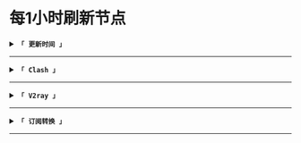 # 每1小时刷新节点
<details><summary><code><strong>「 更新时间 」</strong></code></summary>

****
|最近更新时间|
| :----: |
|2021年12月11日·21点18分09秒|
|下次更新时间|
2021年12月11日·22点18分09秒

</details>

****
<details><summary><code><strong>「 Clash 」</strong></code></summary>

****
|原链接|加速①|加速②|
| :----: | :----: | :----: |
|[raw](https://github.com/some6508/all/raw/master/c)|[jsdelivr](https://cdn.jsdelivr.net/gh/some6508/all@master/c)|[staticdn](https://raw.staticdn.net/some6508/all/master/c)|
|[raw](https://github.com/some6508/all/raw/master/c2)|[jsdelivr](https://cdn.jsdelivr.net/gh/some6508/all@master/c2)|[staticdn](https://raw.staticdn.net/some6508/all/master/c2)|
|[raw](https://github.com/some6508/all/raw/master/c3)|[jsdelivr](https://cdn.jsdelivr.net/gh/some6508/all@master/c3)|[staticdn](https://raw.staticdn.net/some6508/all/master/c3)|

</details>

****
<details><summary><code><strong>「 V2ray 」</strong></code></summary>

****
|原链接|加速①|加速②|
| :----: | :----: | :----: |
|[raw](https://github.com/some6508/all/raw/master/v)|[jsdelivr](https://cdn.jsdelivr.net/gh/some6508/all@master/v)|[staticdn](https://raw.staticdn.net/some6508/all/master/v)|
|[raw](https://github.com/some6508/all/raw/master/v2)|[jsdelivr](https://cdn.jsdelivr.net/gh/some6508/all@master/v2)|[staticdn](https://raw.staticdn.net/some6508/all/master/v2)|
|[raw](https://github.com/some6508/all/raw/master/v3)|[jsdelivr](https://cdn.jsdelivr.net/gh/some6508/all@master/v3)|[staticdn](https://raw.staticdn.net/some6508/all/master/v3)|
|[raw](https://github.com/some6508/all/raw/master/v4)|[jsdelivr](https://cdn.jsdelivr.net/gh/some6508/all@master/v4)|[staticdn](https://raw.staticdn.net/some6508/all/master/v4)|

</details>

****
<details><summary><code><strong>「 订阅转换 」</strong></code></summary>

****
|订阅转换|
| :----: |
|https://sub.v1.mk/|
|http://sub.443.mba/|
|https://bianyuan.xyz/|
|https://zhuan.jklist.ga/|

</details>

****

